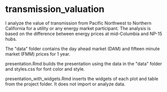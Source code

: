 # transmission_valuation
I analyze the value of transmission from Pacific Northwest to Northern California for a utility or any energy market participant. The analysis is based on the difference between energy prices at mid-Columbia and NP-15 hubs.

The "data" folder contains the day ahead market (DAM) and fifteen minute market (FMM) prices for 1 year.

presentation.Rmd builds the presentation using the data in the "data" folder and styles.css for font color and style.

presentation_with_widgets.Rmd inserts the widgets of each plot and table from the project folder. It does not import or analyze data.
